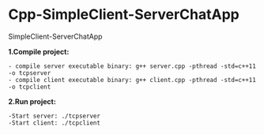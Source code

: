 # Cpp-SimpleClient-ServerChatApp
SimpleClient-ServerChatApp


**1.Compile project:**
	
	- compile server executable binary: g++ server.cpp -pthread -std=c++11 -o tcpserver
	- compile client executable binary: g++ client.cpp -pthread -std=c++11 -o tcpclient


**2.Run project:**
	
	-Start server: ./tcpserver
	-Start client: ./tcpclient
